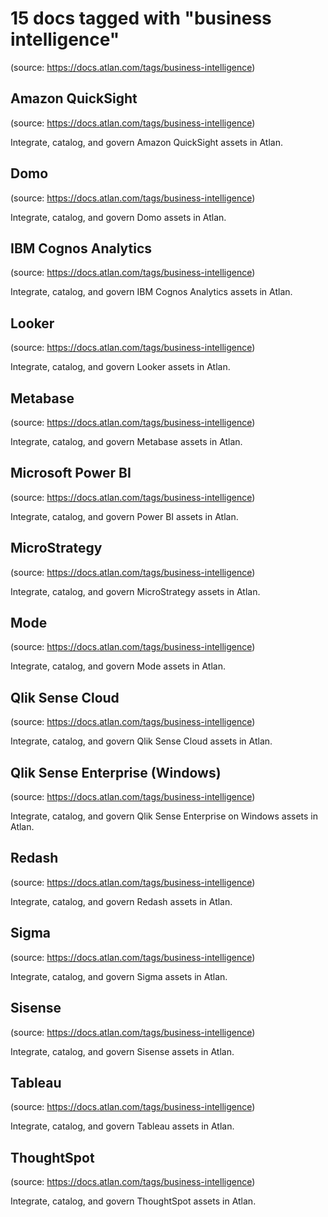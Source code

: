 # 15 docs tagged with "business intelligence"
(source: https://docs.atlan.com/tags/business-intelligence)



## Amazon QuickSight
(source: https://docs.atlan.com/tags/business-intelligence)

Integrate, catalog, and govern Amazon QuickSight assets in Atlan.



## Domo
(source: https://docs.atlan.com/tags/business-intelligence)

Integrate, catalog, and govern Domo assets in Atlan.



## IBM Cognos Analytics
(source: https://docs.atlan.com/tags/business-intelligence)

Integrate, catalog, and govern IBM Cognos Analytics assets in Atlan.



## Looker
(source: https://docs.atlan.com/tags/business-intelligence)

Integrate, catalog, and govern Looker assets in Atlan.



## Metabase
(source: https://docs.atlan.com/tags/business-intelligence)

Integrate, catalog, and govern Metabase assets in Atlan.



## Microsoft Power BI
(source: https://docs.atlan.com/tags/business-intelligence)

Integrate, catalog, and govern Power BI assets in Atlan.



## MicroStrategy
(source: https://docs.atlan.com/tags/business-intelligence)

Integrate, catalog, and govern MicroStrategy assets in Atlan.



## Mode
(source: https://docs.atlan.com/tags/business-intelligence)

Integrate, catalog, and govern Mode assets in Atlan.



## Qlik Sense Cloud
(source: https://docs.atlan.com/tags/business-intelligence)

Integrate, catalog, and govern Qlik Sense Cloud assets in Atlan.



## Qlik Sense Enterprise (Windows)
(source: https://docs.atlan.com/tags/business-intelligence)

Integrate, catalog, and govern Qlik Sense Enterprise on Windows assets in Atlan.



## Redash
(source: https://docs.atlan.com/tags/business-intelligence)

Integrate, catalog, and govern Redash assets in Atlan.



## Sigma
(source: https://docs.atlan.com/tags/business-intelligence)

Integrate, catalog, and govern Sigma assets in Atlan.



## Sisense
(source: https://docs.atlan.com/tags/business-intelligence)

Integrate, catalog, and govern Sisense assets in Atlan.



## Tableau
(source: https://docs.atlan.com/tags/business-intelligence)

Integrate, catalog, and govern Tableau assets in Atlan.



## ThoughtSpot
(source: https://docs.atlan.com/tags/business-intelligence)

Integrate, catalog, and govern ThoughtSpot assets in Atlan.
